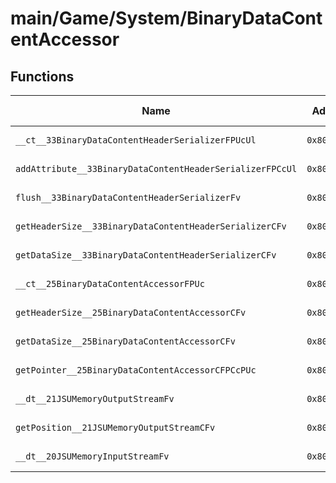 # main/Game/System/BinaryDataContentAccessor

## Functions

| Name | Address | Match % |
|------|---------|---------|
| `__ct__33BinaryDataContentHeaderSerializerFPUcUl` | `0x803968F0` | :x: (0.0%) |
| `addAttribute__33BinaryDataContentHeaderSerializerFPCcUl` | `0x8039696C` | :x: (0.0%) |
| `flush__33BinaryDataContentHeaderSerializerFv` | `0x803969EC` | :x: (0.0%) |
| `getHeaderSize__33BinaryDataContentHeaderSerializerCFv` | `0x80396A98` | :x: (0.0%) |
| `getDataSize__33BinaryDataContentHeaderSerializerCFv` | `0x80396AA8` | :x: (0.0%) |
| `__ct__25BinaryDataContentAccessorFPUc` | `0x80396AB0` | :x: (0.0%) |
| `getHeaderSize__25BinaryDataContentAccessorCFv` | `0x80396AB8` | :x: (0.0%) |
| `getDataSize__25BinaryDataContentAccessorCFv` | `0x80396ACC` | :x: (0.0%) |
| `getPointer__25BinaryDataContentAccessorCFPCcPUc` | `0x80396AD8` | :x: (0.0%) |
| `__dt__21JSUMemoryOutputStreamFv` | `0x80396BD4` | :x: (0.0%) |
| `getPosition__21JSUMemoryOutputStreamCFv` | `0x80396C30` | :x: (0.0%) |
| `__dt__20JSUMemoryInputStreamFv` | `0x80396C38` | :x: (0.0%) |
